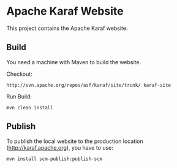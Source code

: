 Apache Karaf Website
====================

This project contains the Apache Karaf website.

## Build

You need a machine with Maven to build the website.

Checkout:

```
http://svn.apache.org/repos/asf/karaf/site/trunk/ karaf-site
```

Run Build:

```
mvn clean install
```

## Publish

To publish the local website to the production location (http://karaf.apache.org), you have to use:

```
mvn install scm-publish:publish-scm
```
